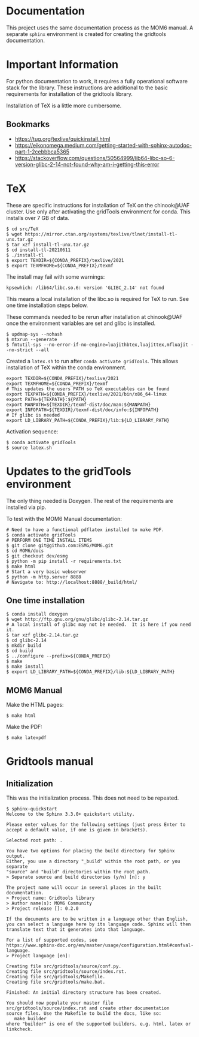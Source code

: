 # Documentation

This project uses the same documentation process as the MOM6 manual.
A separate `sphinx` environment is created for creating the gridtools
documentation.

# Important Information

For python documentation to work, it requires a fully operational 
software stack for the library.  These instructions are additional
to the basic requirements for installation of the gridtools
library.

Installation of TeX is a little more cumbersome.

## Bookmarks

 * https://tug.org/texlive/quickinstall.html
 * https://eikonomega.medium.com/getting-started-with-sphinx-autodoc-part-1-2cebbbca5365
 * https://stackoverflow.com/questions/50564999/lib64-libc-so-6-version-glibc-2-14-not-found-why-am-i-getting-this-error

# TeX

These are specific instructions for installation of TeX on the chinook@UAF cluster.
Use only after activating the gridTools environment for conda.  This installs over
7 GB of data.

```
$ cd src/TeX
$ wget https://mirror.ctan.org/systems/texlive/tlnet/install-tl-unx.tar.gz
$ tar xzf install-tl-unx.tar.gz
$ cd install-tl-20210611
$ ./install-tl
$ export TEXDIR=${CONDA_PREFIX}/texlive/2021
$ export TEXMFHOME=${CONDA_PREFIX}/texmf
```

The install may fail with some warnings:
```
kpsewhich: /lib64/libc.so.6: version 'GLIBC_2.14' not found
```
This means a local installation of the libc.so is required for TeX to run.  See one
time installation steps below.  

These commands needed to be rerun after installation at chinook@UAF once the
environment variables are set and glibc is installed.

```
$ updmap-sys --nohash
$ mtxrun --generate
$ fmtutil-sys --no-error-if-no-engine=luajithbtex,luajittex,mfluajit --no-strict --all
```

Created a `latex.sh` to run after `conda activate gridTools`.  This allows installation
of TeX within the conda environment.

```
export TEXDIR=${CONDA_PREFIX}/texlive/2021
export TEXMFHOME=${CONDA_PREFIX}/texmf
# This updates the users PATH so TeX executables can be found
export TEXPATH=${CONDA_PREFIX}/texlive/2021/bin/x86_64-linux
export PATH=${TEXPATH}:${PATH}
export MANPATH=${TEXDIR}/texmf-dist/doc/man:${MANPATH}
export INFOPATH=${TEXDIR}/texmf-dist/doc/info:${INFOPATH}
# If glibc is needed
export LD_LIBRARY_PATH=${CONDA_PREFIX}/lib:${LD_LIBRARY_PATH}
```

Activation sequence:
```
$ conda activate gridTools
$ source latex.sh
```

# Updates to the gridTools environment

The only thing needed is Doxygen.  The rest of the
requirements are installed via pip.

To test with the MOM6 Manual documentation:
```
# Need to have a functional pdflatex installed to make PDF.
$ conda activate gridTools
# PERFORM ONE TIME INSTALL ITEMS
$ git clone git@github.com:ESMG/MOM6.git
$ cd MOM6/docs
$ git checkout dev/esmg
$ python -m pip install -r requirements.txt
$ make html
# Start a very basic webserver
$ python -m http.server 8888
# Navigate to: http://localhost:8888/_build/html/
```

## One time installation

```
$ conda install doxygen
$ wget http://ftp.gnu.org/gnu/glibc/glibc-2.14.tar.gz
# A local install of glibc may not be needed.  It is here if you need it.
$ tar xzf glibc-2.14.tar.gz
$ cd glibc-2.14
$ mkdir build
$ cd build
$ ../configure --prefix=${CONDA_PREFIX}
$ make
$ make install
$ export LD_LIBRARY_PATH=${CONDA_PREFIX}/lib:${LD_LIBRARY_PATH}
```

## MOM6 Manual

Make the HTML pages:
```
$ make html
```

Make the PDF:
```
$ make latexpdf
```

# Gridtools manual

## Initialization

This was the initialization process.  This does not need to be
repeated.

```
$ sphinx-quickstart
Welcome to the Sphinx 3.3.0+ quickstart utility.

Please enter values for the following settings (just press Enter to
accept a default value, if one is given in brackets).

Selected root path: .

You have two options for placing the build directory for Sphinx output.
Either, you use a directory "_build" within the root path, or you separate
"source" and "build" directories within the root path.
> Separate source and build directories (y/n) [n]: y

The project name will occur in several places in the built documentation.
> Project name: Gridtools library
> Author name(s): MOM6 Community
> Project release []: 0.2.0

If the documents are to be written in a language other than English,
you can select a language here by its language code. Sphinx will then
translate text that it generates into that language.

For a list of supported codes, see
https://www.sphinx-doc.org/en/master/usage/configuration.html#confval-language.
> Project language [en]: 

Creating file src/gridtools/source/conf.py.
Creating file src/gridtools/source/index.rst.
Creating file src/gridtools/Makefile.
Creating file src/gridtools/make.bat.

Finished: An initial directory structure has been created.

You should now populate your master file src/gridtools/source/index.rst and create other documentation
source files. Use the Makefile to build the docs, like so:
   make builder
where "builder" is one of the supported builders, e.g. html, latex or linkcheck.
```
